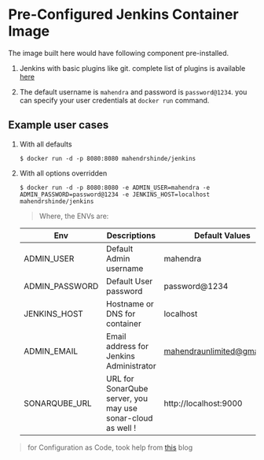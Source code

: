 # Pre-Configured Jenkins Container Image

The image built here would have following component pre-installed.

1.  Jenkins with basic plugins like git. complete list of plugins is available [here](./plugins.txt)

2.  The default username is `mahendra` and password is `password@1234`. you can specify your user credentials at `docker run` command.


## Example user cases

1.  With all defaults

    ```
    $ docker run -d -p 8080:8080 mahendrshinde/jenkins 
    ```

2.  With all options overridden

    ```
    $ docker run -d -p 8080:8080 -e ADMIN_USER=mahendra -e ADMIN_PASSWORD=password@1234 -e JENKINS_HOST=localhost  mahendrshinde/jenkins 
    ```

    > Where, the ENVs are:

    Env | Descriptions | Default Values 
    ----|--------------|--------
    ADMIN_USER | Default Admin username | mahendra
    ADMIN_PASSWORD | Default User password | password@1234
    JENKINS_HOST | Hostname or DNS for container | localhost 
    ADMIN_EMAIL | Email address for Jenkins Administrator | mahendraunlimited@gmail.com
    SONARQUBE_URL | URL for SonarQube server, you may use sonar-cloud as well ! | http://localhost:9000


> for Configuration as Code, took help from [this](https://www.digitalocean.com/community/tutorials/how-to-automate-jenkins-setup-with-docker-and-jenkins-configuration-as-code) blog